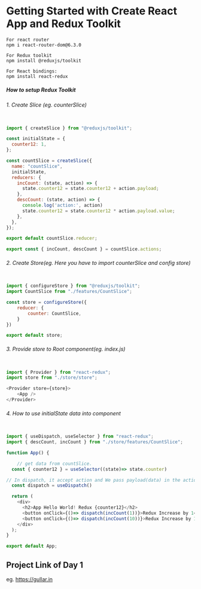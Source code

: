 # Getting Started with Create React App and Redux Toolkit

```
For react router
npm i react-router-dom@6.3.0

For Redux toolkit
npm install @reduxjs/toolkit

For React bindings:
npm install react-redux

```

##### How to setup Redux Toolkit

###### 1. Create Slice (eg. counterSlice)

```Javascript

import { createSlice } from "@reduxjs/toolkit";

const initialState = {
  counter12: 1,
};

const countSlice = createSlice({
  name: "countSlice",
  initialState,
  reducers: {
    incCount: (state, action) => {
      state.counter12 = state.counter12 + action.payload;
    },
    descCount: (state, action) => {
      console.log('action:', action)
      state.counter12 = state.counter12 * action.payload.value;
    },
  },
});

export default countSlice.reducer;

export const { incCount, descCount } = countSlice.actions;

```
###### 2. Create Store(eg. Here you have to import counterSlice and config store)

```Javascript

import { configureStore } from "@reduxjs/toolkit";
import CountSlice from "./features/CountSlice";

const store = configureStore({
    reducer: {
        counter: CountSlice,
    }
})

export default store;

```
###### 3. Provide store to Root component(eg. index.js)

```Javascript

import { Provider } from "react-redux";
import store from "./store/store";

<Provider store={store}>
    <App />
</Provider>

```
###### 4. How to use initialState data into component

```Javascript

import { useDispatch, useSelector } from "react-redux";
import { descCount, incCount } from "./store/features/CountSlice";

function App() {

    // get data from countSlice.
  const { counter12 } = useSelector((state)=> state.counter)

// In dispatch, it accept action and We pass payload(data) in the action.
  const dispatch = useDispatch()

  return (
    <div>
      <h2>App Hello World! Redux {counter12}</h2>    
      <button onClick={()=> dispatch(incCount(1))}>Redux Increase by 1</button>
      <button onClick={()=> dispatch(incCount(10))}>Redux Increase by 10</button>
    </div>
  );
}

export default App;

```


## Project Link of Day 1

eg. https://gullar.in
